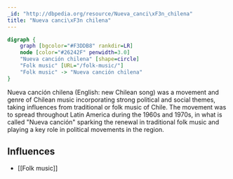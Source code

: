 ```yaml
---
_id: "http://dbpedia.org/resource/Nueva_canci\xF3n_chilena"
title: "Nueva canci\xF3n chilena"
---
```


```dot
digraph {
	graph [bgcolor="#F3DDB8" rankdir=LR]
	node [color="#26242F" penwidth=3.0]
	"Nueva canción chilena" [shape=circle]
	"Folk music" [URL="/folk-music/"]
	"Folk music" -> "Nueva canción chilena"
}
```

Nueva canción chilena (English: new Chilean song) was a movement and genre of Chilean music incorporating strong political and social themes, taking influences from traditional or folk music of Chile. The movement was to spread throughout Latin America during the 1960s and 1970s, in what is called "Nueva canción" sparking the renewal in traditional folk music and playing a key role in political movements in the region.

## Influences
- [[Folk music]]
